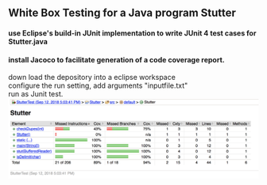 ## White Box Testing for a Java program Stutter
#### use Eclipse's build-in JUnit implementation to write JUnit 4 test cases for Stutter.java
#### install Jacoco to facilitate generation of a code coverage report.
down load the depository into a eclipse workspace </br>
configure the run setting, add arguments "inputfile.txt" </br>
run as Junit test. </br>
![Alt text](coverageReport.png?raw=true "coverageReport")